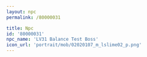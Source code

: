 ```yaml
---
layout: npc
permalink: /80000031

title: Npc
id: '80000031'
npc_name: 'LV31 Balance Test Boss'
icon_url: 'portrait/mob/02020107_m_lslime02_p.png'
---
```

